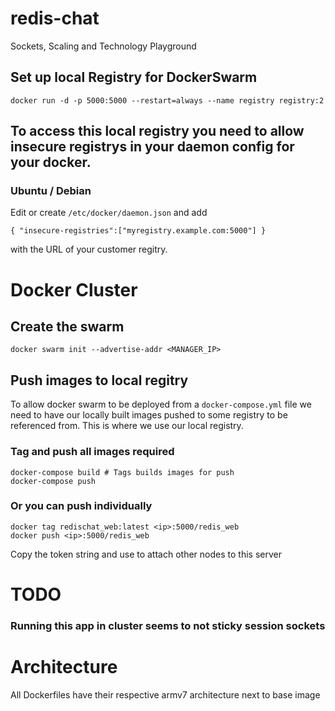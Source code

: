 # redis-chat
Sockets, Scaling and Technology Playground

## Set up local Registry for DockerSwarm
```
docker run -d -p 5000:5000 --restart=always --name registry registry:2
```

## To access this local registry you need to allow insecure registrys in your daemon config for your docker.  

### Ubuntu / Debian
Edit or create `/etc/docker/daemon.json` and add

```
{ "insecure-registries":["myregistry.example.com:5000"] }
```
with the URL of your customer regitry.

# Docker Cluster
## Create the swarm

```
docker swarm init --advertise-addr <MANAGER_IP>
```

## Push images to local regitry
To allow docker swarm to be deployed from a `docker-compose.yml` file we need to have our locally built images pushed to some registry to be referenced from.  This is where we use our local registry.

### Tag and push all images required
```
docker-compose build # Tags builds images for push
docker-compose push
```

### Or you can push individually
```
docker tag redischat_web:latest <ip>:5000/redis_web
docker push <ip>:5000/redis_web
```

Copy the token string and use to attach other nodes to this server

# TODO
### Running this app in cluster seems to not sticky session sockets

# Architecture

All Dockerfiles have their respective armv7 architecture next to base image
